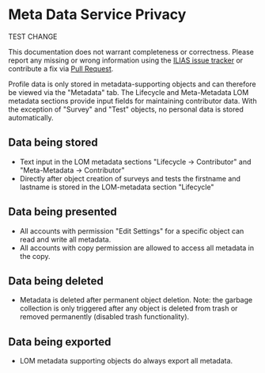 # Meta Data Service Privacy

TEST CHANGE

This documentation does not warrant completeness or correctness. Please report any
missing or wrong information using the [ILIAS issue tracker](https://mantis.ilias.de)
or contribute a fix via [Pull Request](docs/development/contributing.md#pull-request-to-the-repositories).

Profile data is only stored in metadata-supporting objects and can therefore be viewed via the "Metadata" tab. 
The Lifecycle and Meta-Metadata LOM metadata sections provide input fields for maintaining contributor data.
With the exception of "Survey" and "Test" objects, no personal data is stored automatically.

## Data being stored

- Text input in the LOM metadata sections "Lifecycle -> Contributor" and "Meta-Metadata -> Contributor"
- Directly after object creation of surveys and tests the firstname and lastname is stored in the
  LOM-metadata section "Lifecycle"
  
## Data being presented

- All accounts with permission "Edit Settings" for a specific object can read and write all metadata.
- All accounts with copy permission are allowed to access all metadata in the copy. 
  
  
## Data being deleted

- Metadata is deleted after permanent object deletion. Note: the garbage collection is only triggered after any object is deleted from trash 
  or removed permanently (disabled trash functionality).


## Data being exported 

- LOM metadata supporting objects do always export all metadata. 
  
